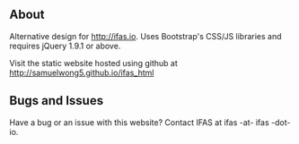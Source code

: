 ## About

Alternative design for http://ifas.io. Uses Bootstrap's CSS/JS libraries and requires jQuery 1.9.1 or above. 

Visit the static website hosted using github at http://samuelwong5.github.io/ifas_html 

## Bugs and Issues

Have a bug or an issue with this website? Contact IFAS at ifas -at- ifas -dot- io.
